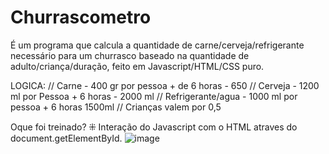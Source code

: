 # Churrascometro
É um programa que calcula a quantidade de carne/cerveja/refrigerante necessário para um churrasco baseado na quantidade de adulto/criança/duração, feito em Javascript/HTML/CSS puro.

LOGICA:
// Carne - 400 gr por pessoa   + de 6 horas - 650
// Cerveja - 1200 ml por Pessoa + 6 horas - 2000 ml
// Refrigerante/agua - 1000 ml por pessoa + 6 horas 1500ml
// Crianças valem por 0,5

Oque foi treinado?
⁜ Interação do Javascript com o HTML atraves do document.getElementById.
![image](https://user-images.githubusercontent.com/130236840/230730268-d006d805-b4e6-461e-bebc-b8de05a67ce2.png)

